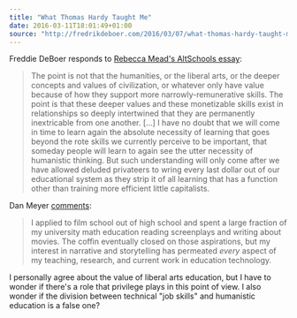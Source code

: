 ```yaml
---
title: "What Thomas Hardy Taught Me"
date: 2016-03-11T18:01:49+01:00
source: "http://fredrikdeboer.com/2016/03/07/what-thomas-hardy-taught-me/"
---
```


Freddie DeBoer responds to [Rebecca Mead's AltSchools essay](http://www.newyorker.com/magazine/2016/03/07/altschools-disrupted-education): 

> The point is not that the humanities, or the liberal arts, or the deeper concepts and values of civilization, or whatever only have value because of how they support more narrowly-remunerative skills. The point is that these deeper values and these monetizable skills exist in relationships so deeply intertwined that they are permanently inextricable from one another. [...] I have no doubt that we will come in time to learn again the absolute necessity of learning that goes beyond the rote skills we currently perceive to be important, that someday people will learn to again see the utter necessity of humanistic thinking. But such understanding will only come after we have allowed deluded privateers to wring every last dollar out of our educational system as they strip it of all learning that has a function other than training more efficient little capitalists.

Dan Meyer [comments](http://blog.mrmeyer.com/2016/silicon-valley-v-the-liberal-arts/):

> I applied to film school out of high school and spent a large fraction of my university math education reading screenplays and writing about movies. The coffin eventually closed on those aspirations, but my interest in narrative and storytelling has permeated *every* aspect of my teaching, research, and current work in education technology.

I personally agree about the value of liberal arts education, but I have to wonder if there's a role that privilege plays in this point of view. I also wonder if the division between technical "job skills" and humanistic education is a false one?
